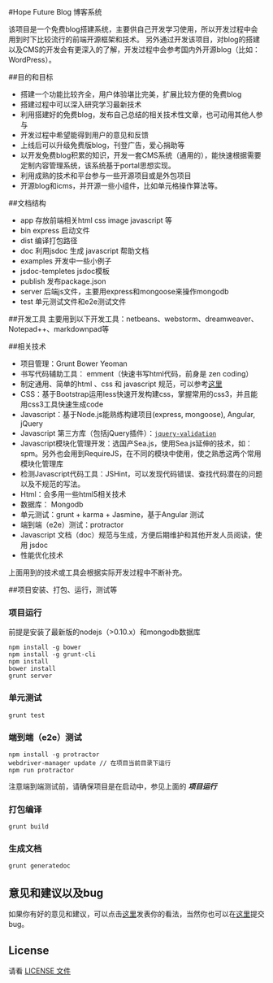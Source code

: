 #Hope Future Blog 博客系统

该项目是一个免费blog搭建系统，主要供自己开发学习使用，所以开发过程中会用到时下比较流行的前端开源框架和技术。
另外通过开发该项目，对blog的搭建以及CMS的开发会有更深入的了解，开发过程中会参考国内外开源blog（比如：WordPress）。

##目的和目标
* 搭建一个功能比较齐全，用户体验堪比完美，扩展比较方便的免费blog
* 搭建过程中可以深入研究学习最新技术
* 利用搭建好的免费blog，发布自己总结的相关技术性文章，也可动用其他人参与
* 开发过程中希望能得到用户的意见和反馈
* 上线后可以升级免费版blog，刊登广告，爱心捐助等
* 以开发免费blog积累的知识，开发一套CMS系统（通用的），能快速根据需要定制内容管理系统，该系统基于portal思想实现。
* 利用成熟的技术和平台参与一些开源项目或是外包项目
* 开源blog和icms，并开源一些小组件，比如单元格操作算法等。

##文档结构
* app 存放前端相关html css image javascript 等
* bin express 启动文件
* dist 编译打包路径
* doc 利用jsdoc 生成 javascript 帮助文档
* examples 开发中一些小例子
* jsdoc-templetes jsdoc模板
* publish 发布package.json
* server 后端js文件，主要用express和mongoose来操作mongodb
* test 单元测试文件和e2e测试文件

##开发工具
主要用到以下开发工具：netbeans、webstorm、dreamweaver、Notepad++、markdownpad等

##相关技术
* 项目管理：Grunt Bower Yeoman
* 书写代码辅助工具： emment（快速书写html代码，前身是 zen coding）
* 制定通用、简单的html 、css 和 javascript 规范，可以参考[这里](http://codeguide.bootcss.com/)
* CSS：基于Bootstrap运用less快速开发构建css，掌握常用的css3，并且能用css3工具快速生成code
* Javascript：基于Node.js能熟练构建项目(express, mongoose),  Angular, jQuery
* Javascript 第三方库（包括jQuery插件）：[`jquery-validation`](http://jqueryvalidation.org/)
* Javascript模块化管理开发：选国产Sea.js，使用Sea.js延伸的技术，如： spm。另外也会用到RequireJS，在不同的模块中使用，使之熟悉这两个常用模块化管理库
* 检测Javascript代码工具：JSHint，可以发现代码错误、查找代码潜在的问题以及不规范的写法。
* Html：会多用一些html5相关技术
* 数据库： Mongodb
* 单元测试：grunt + karma + Jasmine，基于Angular 测试
* 端到端（e2e）测试：protractor
* Javascript 文档（doc）规范与生成，方便后期维护和其他开发人员阅读，使用 jsdoc
* 性能优化技术

上面用到的技术或工具会根据实际开发过程中不断补充。

##项目安装、打包、运行，测试等

### 项目运行
前提是安装了最新版的nodejs（\>0.10.x）和mongodb数据库

```
npm install -g bower
npm install -g grunt-cli
npm install
bower install
grunt server
```
### 单元测试
```
grunt test
```
### 端到端（e2e）测试
```
npm install -g protractor
webdriver-manager update // 在项目当前目录下运行
npm run protractor
```
注意端到端测试前，请确保项目是在启动中，参见上面的 ***项目运行***

### 打包编译
```
grunt build
```
### 生成文档
```
grunt generatedoc
```
## 意见和建议以及bug

如果你有好的意见和建议，可以点击[这里](https://github.com/linder0209/hopefuture-blog/issues/new)发表你的看法，当然你也可以在[这里](https://github.com/linder0209/hopefuture-blog/issues/new)提交bug。

## License

请看 [LICENSE 文件](https://github.com/linder0209/hopefuture-blog/blob/master/LICENSE.md)
